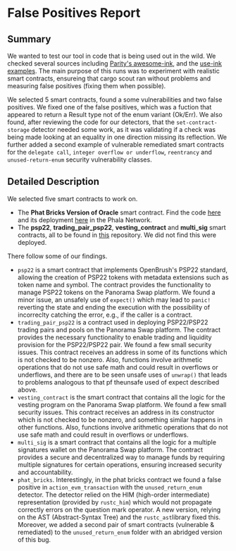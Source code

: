 # False Positives Report

## Summary
We wanted to test our tool in code that is being used out in the wild. We checked several sources including [Parity's awesome-ink](https://github.com/paritytech/awesome-ink), and the [use-ink examples](https://use.ink/examples/dapps). The main purpose of this runs was to experiment with realistic smart contracts, ensureing that cargo scout ran without problems and measuring false positives (fixing them when possible). 

We selected 5 smart contracts, found a some vulnerabilities and two false positives. We fixed one of the false positives, which was a fuction that appeared to return a Result type not of the enum variant (Ok/Err). We also found, after reviewing the code for our detectors, that the `set-contract-storage` detector needed some work, as it was validating if a check was being made looking at an equality in one direction missing its reflection. We further added a second example of vulnerable remediated smart contracts for the `delegate call`, `integer overflow or underflow`, `reentrancy` and `unused-return-enum` security vulnerability classes.

## Detailed Description
We selected five smart contracts to work on.
- The **Phat Bricks Version of Oracle** smart contract. Find the code [here](https://github.com/Phala-Network/phat-bricks) and its deployment [here](https://polkadot.js.org/apps/?rpc=wss%3A%2F%2Fpoc5.phala.network%2Fws#/explorer) in the Phala Network.
- The **psp22**, **trading_pair_psp22**, **vesting_contract** and **multi_sig** smart contracts, all to be found in [this](https://github.com/RottenKiwi/Panorama-Swap-INK-SC) repository. We did not find this were deployed.


There follow some of our findings.
- `psp22` is a smart contract that implements OpenBrush's PSP22 standard, allowing the creation of PSP22 tokens with metadata extensions such as token name and symbol. The contract provides the functionality to manage PSP22 tokens on the Panorama Swap platform. We found a minor issue, an unsafely use of `expect()` which may lead to `panic!` reverting the state and ending the execution with the possibility of incorreclty catching the error, e.g., if the caller is a contract.
- `trading_pair_psp22` is a contract used in deploying PSP22/PSP22 trading pairs and pools on the Panorama Swap platform. The contract provides the necessary functionality to enable trading and liquidity provision for the PSP22/PSP22 pair. We found a few small security issues. This contract receives an address in some of its functions which is not checked to be nonzero. Also, functions involve arithmetic operations that do not use safe math and could result in overflows or underflows, and there are to be seen unsafe uses of `unwrap()` that leads to problems analogous to that pf theunsafe used of expect described above.
- `vesting_contract` is the smart contract that contains all the logic for the vesting program on the Panorama Swap platform. We found a few small security issues. This contract receives an address in its constructor which is not checked to be nonzero, and something similar happens in other functions. Also, functions involve arithmetic operations that do not use safe math and could result in overflows or underflows.
- `multi_sig` is a smart contract that contains all the logic for a multiple signatures wallet on the Panorama Swap platform. The contract provides a secure and decentralized way to manage funds by requiring multiple signatures for certain operations, ensuring increased security and accountability.
- `phat_bricks`. Interestingly, in the phat bricks contract we found a false positive in `action_evm_transaction` with the `unused_return_enum` detector. The detector relied on the HIM (high-order intermediate) representation (provided by `rustc_him`) which would not propagate correctly errors on the question mark operator. A new version, relying on the AST (Abstract-Syntax Tree) and the `rustc_ast`library fixed this. Moreover, we added a second pair of smart contracts (vulnerable & remediated) to the `unused_return_enum` folder with an abridged version of this bug.

